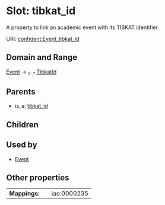 
# Slot: tibkat_id


A property to link an academic event with its TIBKAT identifier.

URI: [confident:Event_tibkat_id](https://raw.githubusercontent.com/TIBHannover/ConfIDent_schema/main/src/linkml/confident_schema.yaml#Event_tibkat_id)


## Domain and Range

[Event](Event.md) &#8594;  <sub>0..\*</sub> [TibkatId](TibkatId.md)

## Parents

 *  is_a: [tibkat_id](tibkat_id.md)

## Children


## Used by

 * [Event](Event.md)

## Other properties

|  |  |  |
| --- | --- | --- |
| **Mappings:** | | iao:0000235 |

